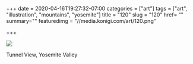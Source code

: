+++
date = 2020-04-16T19:27:32-07:00
categories = ["art"]
tags = ["art", "illustration", "mountains", "yosemite"]
title = "120"
slug = "120"
href= ""
summary=""
featuredimg = "//media.konigi.com/art/120.png"

+++

<img src="//media.konigi.com/art/120.png" />

Tunnel View, Yosemite Valley
